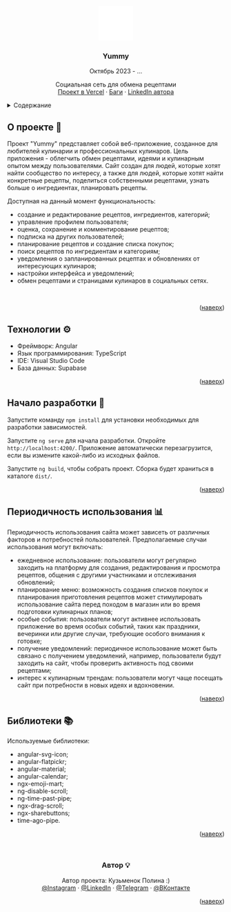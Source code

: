 





<a name="readme-top"></a>

<!-- PROJECT LOGO -->
<br />
<div align="center">
  <a href="https://yummy-kitchen.vercel.app/">
    <img src="src/assets/images/chef-day.png" alt="Logo" width="80" height="80">
  </a>

  <h3 align="center">Yummy</h3>
  <p align="center">Октябрь 2023 - ... </p>

  <p align="center">
    Социальная сеть для обмена рецептами
    <br />
    <a href="https://yummy-kitchen.vercel.app/">Проект в Vercel</a>
    ·
    <a href="https://github.com/krabochki/Yummy/issues">Баги</a>
    ·
    <a href="https://www.linkedin.com/in/polina-kuzmenok-550449291">LinkedIn автора</a>
  </p>
</div>

<!-- TABLE OF CONTENTS -->
<details>
  <summary>Содержание</summary>
  <ol>
    <li><a href="#about">О проекте</a></li>
    <li><a href="#stack">Технологии</a></li>
    <li><a href="#start">Начало разработки</a></li>
    <li><a href="#usage">Периодичность использования</a></li>
    <li><a href="#libs">Библиотеки</a></li>
        <li><a href="#author">Автор</a></li>

  </ol>
</details>

<!-- ABOUT THE PROJECT -->

<a name="about"></a>

## О проекте 📢

Проект "Yummy" представляет собой веб-приложение, созданное для любителей кулинарии и профессиональных кулинаров. Цель приложения - облегчить обмен рецептами, идеями и кулинарным опытом между пользователями.
Сайт создан для людей, которые хотят найти сообщество по интересу, а также для людей, которые хотят найти конкретные рецепты, поделиться собственными рецептами, узнать больше о ингредиентах, планировать рецепты.

Доступная на данный момент функциональность:

- создание и редактирование рецептов, ингредиентов, категорий;
- управление профилем пользователя;
- оценка, сохранение и комментирование рецептов;
- подписка на других пользователей;
- планирование рецептов и создание списка покупок;
- поиск рецептов по ингредиентам и категориям;
- уведомления о запланированных рецептах и обновлениях от интересующих кулинаров;
- настройки интерфейса и уведомлений;
- обмен рецептами и страницами кулинаров в социальных сетях.
<br>

<p align="right">(<a href="#readme-top">наверх</a>)</p>

<a name="stack"></a>

## Технологии ⚙️

- Фреймворк: Angular
- Язык программирования: TypeScript
- IDE: Visual Studio Code
- База данных: Supabase

<p align="right">(<a href="#readme-top">наверх</a>)</p>

<!-- GETTING STARTED -->

<a name="start"></a>

## Начало разработки 🚀

Запустите команду `npm install` для установки необходимых для разработки зависимостей.

Запустите `ng serve` для начала разработки. Откройте `http://localhost:4200/`. Приложение автоматически перезагрузится, если вы измените какой-либо из исходных файлов.

Запустите `ng build`, чтобы собрать проект. Сборка будет храниться в каталоге `dist/`.

<p align="right">(<a href="#readme-top">наверх</a>)</p>

<a name="usage"></a>

## Периодичность использования 📊

Периодичность использования сайта может зависеть от различных факторов и потребностей пользователей. Предполагаемые случаи использования могут включать:

- ежедневное использование: пользователи могут регулярно заходить на платформу для создания, редактирования и просмотра рецептов, общения с другими участниками и отслеживания обновлений;
- планирование меню: возможность создания списков покупок и планирования приготовления рецептов может стимулировать использование сайта перед походом в магазин или во время подготовки кулинарных планов;
- особые события: пользователи могут активнее использовать приложение во время особых событий, таких как праздники, вечеринки или другие случаи, требующие особого внимания к готовке;
- получение уведомлений: периодичное использование может быть связано с получением уведомлений, например, пользователи будут заходить на сайт, чтобы проверить активность под своими рецептами;
- интерес к кулинарным трендам: пользователи могут чаще посещать сайт при потребности в новых идеях и вдохновении.

<p align="right">(<a href="#readme-top">наверх</a>)</p>



<a name="libs"></a>

## Библиотеки 📚

Используемые библиотеки:

- angular-svg-icon;
- angular-flatpickr;
- angular-material;
- angular-calendar;
- ngx-emoji-mart;
- ng-disable-scroll;
- ng-time-past-pipe;
- ngx-drag-scroll;
- ngx-sharebuttons;
- time-ago-pipe.

<p align="right">(<a href="#readme-top">наверх</a>)</p>


<a name="author"></a>
<br>
<div align="center">

<h3 align="center"> Автор 💡</h3>



  <p align="center">
Автор проекта: Кузьменок Полина :)
    <br />
      <a href="https://instagram.com/krabochki">@Instagram</a>
    ·
    <a href="https://www.linkedin.com/in/polina-kuzmenok-550449291">@LinkedIn</a>
    ·
    <a href="https://t.me/krabochki">@Telegram</a>   
    ·
    <a href="https://vk.com/nanananana_come_on">@ВКонтакте</a>
  </p>

<p align="right">(<a href="#readme-top">наверх</a>)</p>

</div>
